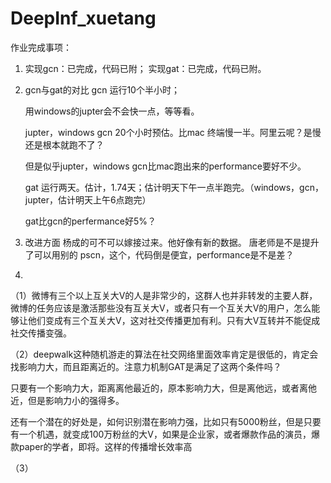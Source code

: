 # DeepInf_xuetang

作业完成事项：
1. 实现gcn：已完成，代码已附；
   实现gat：已完成，代码已附。
2. gcn与gat的对比
   gcn 运行10个半小时；
   
   用windows的jupter会不会快一点，等等看。
   
   jupter，windows gcn 20个小时预估。比mac 终端慢一半。阿里云呢？是慢还是根本就跑不了？
   
   但是似乎jupter，windows gcn比mac跑出来的performance要好不少。
   
   
   
   gat 运行两天。估计，1.74天；估计明天下午一点半跑完。（windows，gcn，jupter，估计明天上午6点跑完）
   
   gat比gcn的perfermance好5%？

3. 改进方面
   杨成的可不可以嫁接过来。他好像有新的数据。
   唐老师是不是提升了可以用别的
   pscn，这个，代码倒是便宜，performance是不是差？

4. 
（1）微博有三个以上互关大V的人是非常少的，这群人也并非转发的主要人群，微博的任务应该是激活那些没有互关大V，或者只有一个互关大V的用户，怎么能够让他们变成有三个互关大V，这对社交传播更加有利。只有大V互转并不能促成社交传播变强。

（2）deepwalk这种随机游走的算法在社交网络里面效率肯定是很低的，肯定会找影响力大，而且距离近的。注意力机制GAT是满足了这两个条件吗？

只要有一个影响力大，距离离他最近的，原本影响力大，但是离他远，或者离他近，但是影响力小的强得多。

还有一个潜在的好处是，如何识别潜在影响力强，比如只有5000粉丝，但是只要有一个机遇，就变成100万粉丝的大V，如果是企业家，或者爆款作品的演员，爆款paper的学者，即将。这样的传播增长效率高

（3）
